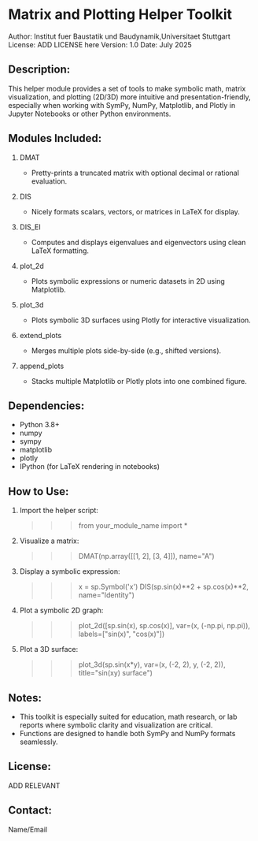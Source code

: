 Matrix and Plotting Helper Toolkit
===================================

Author: Institut fuer Baustatik und Baudynamik,Universitaet Stuttgart
License: ADD LICENSE here
Version: 1.0
Date: July 2025

Description:
------------
This helper module provides a set of tools to make symbolic math, matrix visualization,
and plotting (2D/3D) more intuitive and presentation-friendly, especially when working 
with SymPy, NumPy, Matplotlib, and Plotly in Jupyter Notebooks or other Python environments.

Modules Included:
-----------------

1. DMAT
   - Pretty-prints a truncated matrix with optional decimal or rational evaluation.

2. DIS
   - Nicely formats scalars, vectors, or matrices in LaTeX for display.

3. DIS_EI
   - Computes and displays eigenvalues and eigenvectors using clean LaTeX formatting.

4. plot_2d
   - Plots symbolic expressions or numeric datasets in 2D using Matplotlib.

5. plot_3d
   - Plots symbolic 3D surfaces using Plotly for interactive visualization.

6. extend_plots
   - Merges multiple plots side-by-side (e.g., shifted versions).

7. append_plots
   - Stacks multiple Matplotlib or Plotly plots into one combined figure.

Dependencies:
-------------
- Python 3.8+
- numpy
- sympy
- matplotlib
- plotly
- IPython (for LaTeX rendering in notebooks)

How to Use:
-----------
1. Import the helper script:
   >>> from your_module_name import *

2. Visualize a matrix:
   >>> DMAT(np.array([[1, 2], [3, 4]]), name="A")

3. Display a symbolic expression:
   >>> x = sp.Symbol('x')
   >>> DIS(sp.sin(x)**2 + sp.cos(x)**2, name="Identity")

4. Plot a symbolic 2D graph:
   >>> plot_2d([sp.sin(x), sp.cos(x)], var=(x, (-np.pi, np.pi)), labels=["sin(x)", "cos(x)"])

5. Plot a 3D surface:
   >>> plot_3d(sp.sin(x*y), var=(x, (-2, 2), y, (-2, 2)), title="sin(xy) surface")

Notes:
------
- This toolkit is especially suited for education, math research, or lab reports
  where symbolic clarity and visualization are critical.
- Functions are designed to handle both SymPy and NumPy formats seamlessly.

License:
--------
ADD RELEVANT 

Contact:
--------
Name/Email